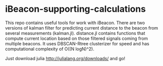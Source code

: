 # iBeacon-supporting-calculations

This repo contains useful tools for work with iBeacon. There are two versions of kalman filter for predicting current distance 
to the beacon from several measurements (kalman.jl). distance.jl contains functions that compute current location based on those 
filtered signals coming from multiple beacons. It uses DBSCAN-Rtree clusterizer for speed and has computational complexity of O((N logN)^2).

Just download julia http://julialang.org/downloads/ and go!

